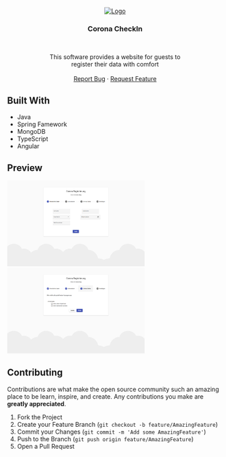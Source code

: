 <br />
<p align="center">
  <a href="https://github.com/LukasRingel/Corona-CheckIn">
    <img src="logo.png" alt="Logo" width="80" height="80">
  </a>

<h3 align="center">Corona CheckIn</h3>
<br>
  <p align="center">
    This software provides a website for guests to<br>
    register their data with comfort
    <br />
    <br />
    <a href="https://github.com/LukasRingel/Corona-CheckIn/issues">Report Bug</a>
    ·
    <a href="https://github.com/LukasRingel/Corona-CheckIn/issues">Request Feature</a>
  </p>

## Built With

* []() Java
* []() Spring Famework
* []() MongoDB
* []() TypeScript
* []() Angular

## Preview

<img src="images/personal_data.png" height="200px" alt="personal data">
<img src="images/corona_state.png" height="200px" alt="corona state">

## Contributing

Contributions are what make the open source community such an amazing place to be learn, inspire, and create. Any
contributions you make are **greatly appreciated**.

1. Fork the Project
2. Create your Feature Branch (`git checkout -b feature/AmazingFeature`)
3. Commit your Changes (`git commit -m 'Add some AmazingFeature'`)
4. Push to the Branch (`git push origin feature/AmazingFeature`)
5. Open a Pull Request